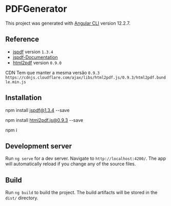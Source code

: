 # PDFGenerator

This project was generated with [Angular CLI](https://github.com/angular/angular-cli) version 12.2.7.

## Reference

 - [jspdf](https://www.npmjs.com/package/jspdf/v/1.3.4) version `1.3.4`
 - [jspdf-Documentation](https://artskydj.github.io/jsPDF/docs/jsPDF.html)
 - [html2pdf](https://www.npmjs.com/package/html2pdf.js/v/0.9.0) version `0.9.0`
 
 CDN Tem que manter a mesma versão `0.9.3`
 `https://cdnjs.cloudflare.com/ajax/libs/html2pdf.js/0.9.3/html2pdf.bundle.min.js`

## Installation

npm install jspdf@1.3.4 --save 

npm install html2pdf.js@0.9.3 --save 

npm i

## Development server

Run `ng serve` for a dev server. Navigate to `http://localhost:4200/`. The app will automatically reload if you change any of the source files.

## Build

Run `ng build` to build the project. The build artifacts will be stored in the `dist/` directory.
